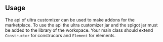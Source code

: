 ## Usage
The api of ultra customizer can be used to make addons for the marketplace. To use the api the ultra customizer jar and the spigot jar must be added to the library of the workspace. Your main class should extend `Constructor` for construcors and `Element` for elements.
